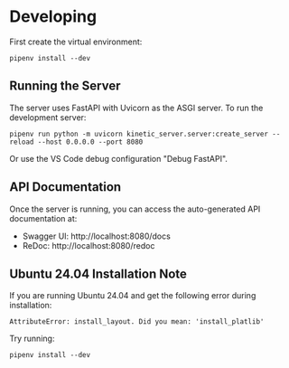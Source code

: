 # Developing

First create the virtual environment:
```
pipenv install --dev
```

## Running the Server

The server uses FastAPI with Uvicorn as the ASGI server. To run the development server:

```
pipenv run python -m uvicorn kinetic_server.server:create_server --reload --host 0.0.0.0 --port 8080
```

Or use the VS Code debug configuration "Debug FastAPI".

## API Documentation

Once the server is running, you can access the auto-generated API documentation at:
- Swagger UI: http://localhost:8080/docs
- ReDoc: http://localhost:8080/redoc

## Ubuntu 24.04 Installation Note

If you are running Ubuntu 24.04 and get the following error during installation:
```
AttributeError: install_layout. Did you mean: 'install_platlib'
```

Try running:
```
pipenv install --dev
```